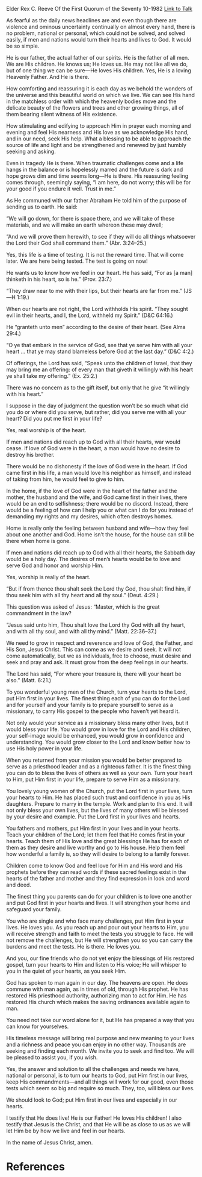 Elder Rex C. Reeve
Of the First Quorum of the Seventy
10-1982
[Link to Talk](https://www.churchofjesuschrist.org/study/general-conference/1982/10/look-to-god?lang=eng)

As fearful as the daily news headlines are and even though there are violence and ominous uncertainty continually on almost every hand, there is no problem, national or personal, which could not be solved, and solved easily, if men and nations would turn their hearts and lives to God. It would be so simple.

He is our father, the actual father of our spirits. He is the father of all men. We are His children. He knows us; He loves us. He may not like all we do, but of one thing we can be sure—He loves His children. Yes, He is a loving Heavenly Father. And He is there.

How comforting and reassuring it is each day as we behold the wonders of the universe and this beautiful world on which we live. We can see His hand in the matchless order with which the heavenly bodies move and the delicate beauty of the flowers and trees and other growing things, all of them bearing silent witness of His existence.

How stimulating and edifying to approach Him in prayer each morning and evening and feel His nearness and His love as we acknowledge His hand, and in our need, seek His help. What a blessing to be able to approach the source of life and light and be strengthened and renewed by just humbly seeking and asking.

Even in tragedy He is there. When traumatic challenges come and a life hangs in the balance or is hopelessly marred and the future is dark and hope grows dim and time seems long—He is there. His reassuring feeling comes through, seemingly saying, “I am here, do not worry; this will be for your good if you endure it well. Trust in me.”

As He communed with our father Abraham He told him of the purpose of sending us to earth. He said:

“We will go down, for there is space there, and we will take of these materials, and we will make an earth whereon these may dwell;

“And we will prove them herewith, to see if they will do all things whatsoever the Lord their God shall command them.” (Abr. 3:24–25.)

Yes, this life is a time of testing. It is not the reward time. That will come later. We are here being tested. The test is going on now!

He wants us to know how we feel in our heart. He has said, “For as [a man] thinketh in his heart, so is he.” (Prov. 23:7.)

“They draw near to me with their lips, but their hearts are far from me.” (JS—H 1:19.)

When our hearts are not right, the Lord withholds His spirit. “They sought evil in their hearts, and I, the Lord, withheld my Spirit.” (D&C 64:16.)

He “granteth unto men” according to the desire of their heart. (See Alma 29:4.)

“O ye that embark in the service of God, see that ye serve him with all your heart … that ye may stand blameless before God at the last day.” (D&C 4:2.)

Of offerings, the Lord has said, “Speak unto the children of Israel, that they may bring me an offering: of every man that giveth it willingly with his heart ye shall take my offering.” (Ex. 25:2.)

There was no concern as to the gift itself, but only that he give “it willingly with his heart.”

I suppose in the day of judgment the question won’t be so much what did you do or where did you serve, but rather, did you serve me with all your heart? Did you put me first in your life?

Yes, real worship is of the heart.

If men and nations did reach up to God with all their hearts, war would cease. If love of God were in the heart, a man would have no desire to destroy his brother.

There would be no dishonesty if the love of God were in the heart. If God came first in his life, a man would love his neighbor as himself, and instead of taking from him, he would feel to give to him.

In the home, if the love of God were in the heart of the father and the mother, the husband and the wife, and God came first in their lives, there would be an end to selfishness; there would be no discord. Instead, there would be a feeling of how can I help you or what can I do for you instead of demanding my rights and my desires, which often destroys homes.

Home is really only the feeling between husband and wife—how they feel about one another and God. Home isn’t the house, for the house can still be there when home is gone.

If men and nations did reach up to God with all their hearts, the Sabbath day would be a holy day. The desires of men’s hearts would be to love and serve God and honor and worship Him.

Yes, worship is really of the heart.

“But if from thence thou shalt seek the Lord thy God, thou shalt find him, if thou seek him with all thy heart and all thy soul.” (Deut. 4:29.)

This question was asked of Jesus: “Master, which is the great commandment in the law?

“Jesus said unto him, Thou shalt love the Lord thy God with all thy heart, and with all thy soul, and with all thy mind.” (Matt. 22:36–37.)

We need to grow in respect and reverence and love of God, the Father, and His Son, Jesus Christ. This can come as we desire and seek. It will not come automatically, but we as individuals, free to choose, must desire and seek and pray and ask. It must grow from the deep feelings in our hearts.

The Lord has said, “For where your treasure is, there will your heart be also.” (Matt. 6:21.)

To you wonderful young men of the Church, turn your hearts to the Lord, put Him first in your lives. The finest thing each of you can do for the Lord and for yourself and your family is to prepare yourself to serve as a missionary, to carry His gospel to the people who haven’t yet heard it.

Not only would your service as a missionary bless many other lives, but it would bless your life. You would grow in love for the Lord and His children, your self-image would be enhanced, you would grow in confidence and understanding. You would grow closer to the Lord and know better how to use His holy power in your life.

When you returned from your mission you would be better prepared to serve as a priesthood leader and as a righteous father. It is the finest thing you can do to bless the lives of others as well as your own. Turn your heart to Him, put Him first in your life, prepare to serve Him as a missionary.

You lovely young women of the Church, put the Lord first in your lives, turn your hearts to Him. He has placed such trust and confidence in you as His daughters. Prepare to marry in the temple. Work and plan to this end. It will not only bless your own lives, but the lives of many others will be blessed by your desire and example. Put the Lord first in your lives and hearts.

You fathers and mothers, put Him first in your lives and in your hearts. Teach your children of the Lord; let them feel that He comes first in your hearts. Teach them of His love and the great blessings He has for each of them as they desire and live worthy and go to His house. Help them feel how wonderful a family is, so they will desire to belong to a family forever.

Children come to know God and feel love for Him and His word and His prophets before they can read words if these sacred feelings exist in the hearts of the father and mother and they find expression in look and word and deed.

The finest thing you parents can do for your children is to love one another and put God first in your hearts and lives. It will strengthen your home and safeguard your family.

You who are single and who face many challenges, put Him first in your lives. He loves you. As you reach up and pour out your hearts to Him, you will receive strength and faith to meet the tests you struggle to face. He will not remove the challenges, but He will strengthen you so you can carry the burdens and meet the tests. He is there. He loves you.

And you, our fine friends who do not yet enjoy the blessings of His restored gospel, turn your hearts to Him and listen to His voice; He will whisper to you in the quiet of your hearts, as you seek Him.

God has spoken to man again in our day. The heavens are open. He does commune with man again, as in times of old, through His prophet. He has restored His priesthood authority, authorizing man to act for Him. He has restored His church which makes the saving ordinances available again to man.

You need not take our word alone for it, but He has prepared a way that you can know for yourselves.

His timeless message will bring real purpose and new meaning to your lives and a richness and peace you can enjoy in no other way. Thousands are seeking and finding each month. We invite you to seek and find too. We will be pleased to assist you, if you wish.

Yes, the answer and solution to all the challenges and needs we have, national or personal, is to turn our hearts to God, put Him first in our lives, keep His commandments—and all things will work for our good, even those tests which seem so big and require so much. They, too, will bless our lives.

We should look to God; put Him first in our lives and especially in our hearts.

I testify that He does live! He is our Father! He loves His children! I also testify that Jesus is the Christ, and that He will be as close to us as we will let Him be by how we live and feel in our hearts.

In the name of Jesus Christ, amen.

# References
